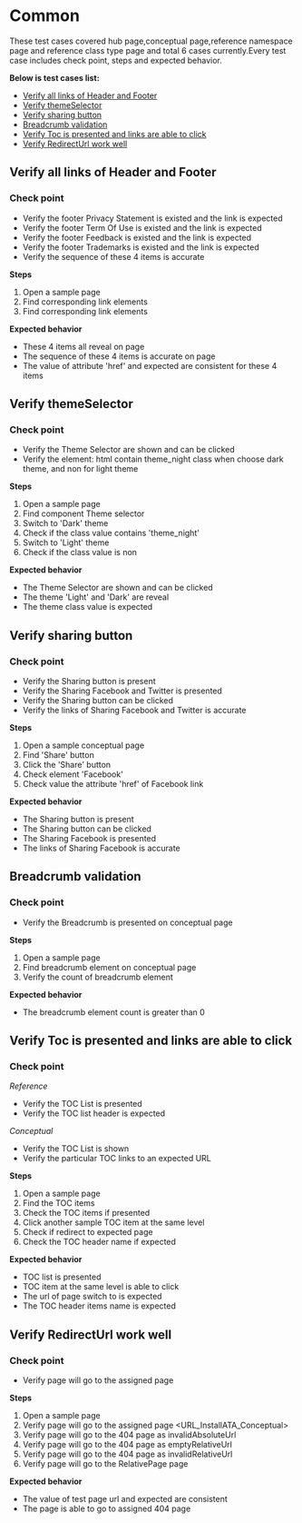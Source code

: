 # Common

These test cases covered hub page,conceptual page,reference namespace page and reference class type page and total 6 cases currently.Every test case includes check point, steps and expected behavior.

**Below is test cases list:**
* [Verify all links of Header and Footer](#Verify_all_links_of_Header_and_Footer)
* [Verify themeSelector](#Verify_themeSelector)
* [Verify sharing button](#Verify_sharing_button)
* [Breadcrumb validation](#Breadcrumb_validation)
* [Verify Toc is presented and links are able to click](#Verify_Toc_is_presented_and_links_are_able_to_click)
* [Verify RedirectUrl work well](#Verify_RedirectUrl_work_well)

## <a id='Verify_all_links_of_Header_and_Footer'></a>Verify all links of Header and Footer
### Check point
* Verify the footer Privacy Statement is existed and the link is expected
* Verify the footer Term Of Use is existed and the link is expected
* Verify the footer Feedback is existed and the link is expected
* Verify the footer Trademarks is existed and the link is expected
* Verify the sequence of these 4 items is accurate

**Steps**
1. Open a sample page
2. Find corresponding link elements 
3. Find corresponding link elements

**Expected behavior**
* These 4 items all reveal on page
* The sequence of these 4 items is accurate on page
* The value of attribute 'href' and expected are consistent for these 4 items

## <a id='Verify_themeSelector'></a>Verify themeSelector
### Check point
* Verify the Theme Selector are shown and can be clicked
* Verify the element: html contain theme_night class when choose dark theme, and non for light theme

**Steps**
1. Open a sample page
2. Find component Theme selector
3. Switch to 'Dark' theme 
4. Check if the class value contains 'theme_night'
5. Switch to 'Light' theme
6. Check if the class value is non

**Expected behavior**
* The Theme Selector are shown and can be clicked
* The theme 'Light' and 'Dark' are reveal
* The theme class value is expected

## <a id='Verify_sharing_button'></a>Verify sharing button
### Check point
* Verify the Sharing button is present
* Verify the Sharing Facebook and Twitter is presented
* Verify the Sharing button can be clicked
* Verify the links of Sharing Facebook and Twitter  is accurate

**Steps**
1. Open a sample conceptual page
2. Find 'Share' button
3. Click the 'Share' button
4. Check element 'Facebook'
5. Check value the attribute 'href' of Facebook link

**Expected behavior**
* The Sharing button is present
* The Sharing button can be clicked
* The Sharing Facebook is presented
* The links of Sharing Facebook is accurate

## <a id='Breadcrumb_validation'></a>Breadcrumb validation
### Check point
* Verify the Breadcrumb is presented on conceptual page

**Steps**
1. Open a sample page
2. Find breadcrumb element on conceptual page
3. Verify the count of breadcrumb element

**Expected behavior**
* The breadcrumb element count is greater than 0

## <a id='Verify_Toc_is_presented_and_links_are_able_to_click'></a>Verify Toc is presented and links are able to click
### Check point
*Reference*
* Verify the TOC List is presented
* Verify the TOC list header is expected

*Conceptual*
* Verify the TOC List is shown
* Verify the particular TOC links to an expected URL

**Steps**
1. Open a sample page
2. Find the TOC items
3. Check the TOC items if presented
4. Click another sample TOC item at the same level
5. Check if redirect to expected page
6. Check the TOC header name if expected

**Expected behavior**
* TOC list is presented
* TOC item at the same level is able to click
* The url of page switch to is expected
* The TOC header items name is expected

## <a id='Verify_RedirectUrl_work_well'></a>Verify RedirectUrl work well
### Check point
* Verify page will go to the assigned page

**Steps**
1. Open a sample page
2. Verify page will go to the assigned page <URL_InstallATA_Conceptual>
3. Verify page will go to the 404 page as invalidAbsoluteUrl
4. Verify page will go to the 404 page as emptyRelativeUrl
5. Verify page will go to the 404 page as invalidRelativeUrl
6. Verify page will go to the RelativePage page

**Expected behavior**
* The value of test page url and expected are consistent
* The page is able to go to assigned 404 page
